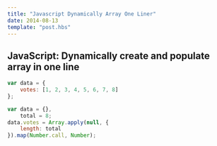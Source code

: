 ```yaml
---
title: "Javascript Dynamically Array One Liner"
date: 2014-08-13
template: "post.hbs"
---
```


## JavaScript: Dynamically create and populate array in one line

```javascript
var data = {
    votes: [1, 2, 3, 4, 5, 6, 7, 8]
};
```

```javascript
var data = {},
    total = 8;
data.votes = Array.apply(null, {
    length: total
}).map(Number.call, Number);
```